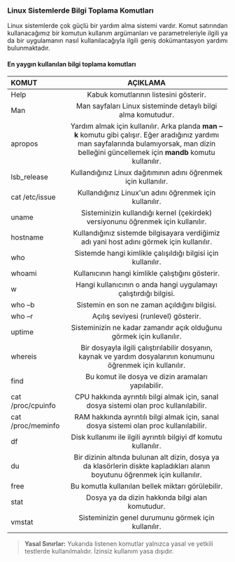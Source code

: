 ### Linux Sistemlerde Bilgi Toplama Komutları
<p align="justify">Linux sistemlerde çok güçlü bir yardım alma sistemi vardır. Komut satırından kullanacağımız bir komutun kullanım argümanları ve parametreleriyle ilgili ya da bir uygulamanın nasıl kullanılacağıyla ilgili geniş dokümantasyon yardımı bulunmaktadır.
</p>

#### En yaygın kullanılan bilgi toplama komutları
| KOMUT | AÇIKLAMA | 
| :---         |     :---:      |       
| Help | Kabuk komutlarının listesini gösterir. |
| Man | Man sayfaları Linux sisteminde detaylı bilgi alma komutudur. |
| apropos | Yardım almak için kullanılır. Arka planda <b>man – k</b> komutu gibi çalışır. Eğer aradığınız yardımı man sayfalarında bulamıyorsak, man dizin belleğini güncellemek için <b>mandb</b> komutu kullanılır. |
| lsb_release | Kullandığınız Linux dağıtımının adını öğrenmek için kullanılır. |
| cat /etc/issue | Kullandığınız Linux'un adını öğrenmek için kullanılır. |
| uname | Sisteminizin kullandığı kernel (çekirdek) versiyonunu öğrenmek için kullanılır. |
| hostname | Kullandığınız sistemde bilgisayara verdiğimiz adı yani host adını görmek için kullanılır. |
| who | Sistemde hangi kimlikle çalışıldığı bilgisi için kullanılır. |
| whoami | Kullanıcının hangi kimlikle çalıştığını gösterir. |
| w | Hangi kullanıcının o anda hangi uygulamayı çalıştırdığı bilgisi. |
| who –b | Sistemin en son ne zaman açıldığını bilgisi. |
| who –r | Açılış seviyesi (runlevel) gösterir. |
| uptime | Sisteminizin ne kadar zamandır açık olduğunu görmek için kullanılır. |
| whereis | Bir dosyayla ilgili çalıştırılabilir dosyanın, kaynak ve yardım dosyalarının konumunu öğrenmek için kullanılır. |
| find | Bu komut ile dosya ve dizin aramaları yapılabilir. |
| cat  /proc/cpuinfo | CPU hakkında ayrıntılı bilgi almak için, sanal dosya sistemi olan proc kullanılabilir. |
| cat /proc/meminfo | RAM hakkında ayrıntılı bilgi almak için, sanal dosya sistemi olan proc kullanılabilir. |
| df | Disk kullanımı ile ilgili ayrıntılı bilgiyi df komutu kullanılır. |
| du | Bir dizinin altında bulunan alt dizin, dosya ya da klasörlerin diskte kapladıkları alanın boyutunu öğrenmek için kullanılır. |
| free | Bu komutla kullanılan bellek miktarı görülebilir. |
| stat | Dosya ya da dizin hakkında bilgi alan komutudur. |
| vmstat | Sisteminizin genel durumunu görmek için kullanılır. | <br><br>


> **Yasal Sınırlar:** Yukarıda listenen komutlar yalnızca yasal ve yetkili testlerde kullanılmalıdır. İzinsiz kullanım yasa dışıdır. <br>









 
